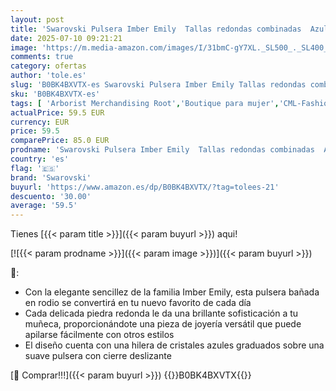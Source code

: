```yaml
---
layout: post
title: 'Swarovski Pulsera Imber Emily  Tallas redondas combinadas  Azul  Baño de rodio'
date: 2025-07-10 09:21:21
image: 'https://m.media-amazon.com/images/I/31bmC-gY7XL._SL500_._SL400_.jpg'
comments: true
category: ofertas
author: 'tole.es'
slug: 'B0BK4BXVTX-es Swarovski Pulsera Imber Emily Tallas redondas combinadas...'
sku: 'B0BK4BXVTX-es'
tags: [ 'Arborist Merchandising Root','Boutique para mujer','CML-Fashion','Compra 2, y obtén un 10% de descuento','Compra 2, y obtén un 10% de descuento_JWL','Compre 2 y obtenga un 10 % de descuento','Compre 2 y obtenga un 10 % de descuento_JWL','Joyería para mujer','Moda','Moda Mujer','PBDD-J&W','Pulseras para mujer','Self Service','Softlines | Jewelry | Co-gender','Special Features Stores','Swarovski','c8538d25-3af9-48d3-aeff-5f3ce5572a36_0','c8538d25-3af9-48d3-aeff-5f3ce5572a36_1501','c8538d25-3af9-48d3-aeff-5f3ce5572a36_3101','c8538d25-3af9-48d3-aeff-5f3ce5572a36_4401','c8538d25-3af9-48d3-aeff-5f3ce5572a36_5101','c8538d25-3af9-48d3-aeff-5f3ce5572a36_5701','c8538d25-3af9-48d3-aeff-5f3ce5572a36_6301','c8538d25-3af9-48d3-aeff-5f3ce5572a36_8401','swarovski','🇪🇸', ]
actualPrice: 59.5 EUR
currency: EUR
price: 59.5
comparePrice: 85.0 EUR
prodname: 'Swarovski Pulsera Imber Emily  Tallas redondas combinadas  Azul  Baño de rodio'
country: 'es'
flag: '🇪🇸'
brand: 'Swarovski'
buyurl: 'https://www.amazon.es/dp/B0BK4BXVTX/?tag=tolees-21'
descuento: '30.00'
average: '59.5'
---
```


Tienes [{{< param title >}}]({{< param buyurl >}}) aqui!

[![{{< param prodname >}}]({{< param image >}})]({{< param buyurl >}})

🔎:

- Con la elegante sencillez de la familia Imber Emily, esta pulsera bañada en rodio se convertirá en tu nuevo favorito de cada día
- Cada delicada piedra redonda le da una brillante sofisticación a tu muñeca, proporcionándote una pieza de joyería versátil que puede apilarse fácilmente con otros estilos
- El diseño cuenta con una hilera de cristales azules graduados sobre una suave pulsera con cierre deslizante

[🛒 Comprar!!!]({{< param buyurl >}})
{{<world>}}B0BK4BXVTX{{</world>}}
